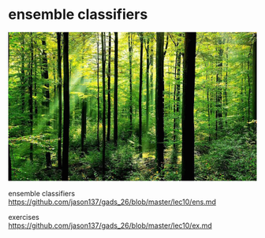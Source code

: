 # ensemble classifiers

<p align="center">
<img src="../images/forest.jpg">

ensemble classifiers  
https://github.com/jason137/gads_26/blob/master/lec10/ens.md  

exercises  
https://github.com/jason137/gads_26/blob/master/lec10/ex.md
